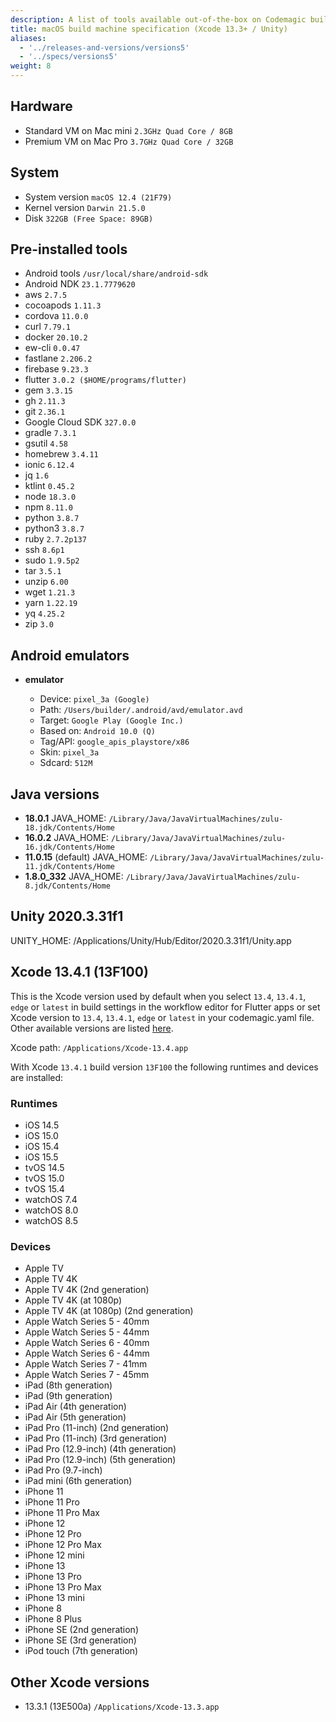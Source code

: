 ```yaml
---
description: A list of tools available out-of-the-box on Codemagic build machines.
title: macOS build machine specification (Xcode 13.3+ / Unity)
aliases:
  - '../releases-and-versions/versions5'
  - '../specs/versions5'
weight: 8
---
```


## Hardware

- Standard VM on Mac mini `2.3GHz Quad Core / 8GB`
- Premium VM on Mac Pro `3.7GHz Quad Core / 32GB`

## System

- System version `macOS 12.4 (21F79)`
- Kernel version `Darwin 21.5.0`
- Disk `322GB (Free Space: 89GB)`

## Pre-installed tools

- Android tools `/usr/local/share/android-sdk`
- Android NDK `23.1.7779620`
- aws `2.7.5`
- cocoapods `1.11.3`
- cordova `11.0.0`
- curl `7.79.1`
- docker `20.10.2`
- ew-cli `0.0.47`
- fastlane `2.206.2`
- firebase `9.23.3`
- flutter `3.0.2 ($HOME/programs/flutter)`
- gem `3.3.15`
- gh `2.11.3`
- git `2.36.1`
- Google Cloud SDK `327.0.0`
- gradle `7.3.1`
- gsutil `4.58`
- homebrew `3.4.11`
- ionic `6.12.4`
- jq `1.6`
- ktlint `0.45.2`
- node `18.3.0`
- npm `8.11.0`
- python `3.8.7`
- python3 `3.8.7`
- ruby `2.7.2p137`
- ssh `8.6p1`
- sudo `1.9.5p2`
- tar `3.5.1`
- unzip `6.00`
- wget `1.21.3`
- yarn `1.22.19`
- yq `4.25.2`
- zip `3.0`

## Android emulators

- **emulator**

    - Device: `pixel_3a (Google)`
    - Path: `/Users/builder/.android/avd/emulator.avd`
    - Target: `Google Play (Google Inc.)`
    - Based on: `Android 10.0 (Q)`
    - Tag/API: `google_apis_playstore/x86`
    - Skin: `pixel_3a`
    - Sdcard: `512M`

## Java versions

- **18.0.1** JAVA_HOME: `/Library/Java/JavaVirtualMachines/zulu-18.jdk/Contents/Home`
- **16.0.2** JAVA_HOME: `/Library/Java/JavaVirtualMachines/zulu-16.jdk/Contents/Home`
- **11.0.15** (default) JAVA_HOME: `/Library/Java/JavaVirtualMachines/zulu-11.jdk/Contents/Home`
- **1.8.0_332** JAVA_HOME: `/Library/Java/JavaVirtualMachines/zulu-8.jdk/Contents/Home`

## Unity 2020.3.31f1

UNITY_HOME: /Applications/Unity/Hub/Editor/2020.3.31f1/Unity.app

## Xcode 13.4.1 (13F100)

This is the Xcode version used by default when you select `13.4`, `13.4.1`, `edge` or `latest` in build settings in the workflow 
editor for Flutter apps or set Xcode version to `13.4`, `13.4.1`, `edge` or `latest` in your codemagic.yaml file.
Other available versions are listed [here](#other-xcode-versions).

Xcode path: `/Applications/Xcode-13.4.app`

With Xcode `13.4.1` build version `13F100` the following runtimes and devices are installed:

### Runtimes

- iOS 14.5
- iOS 15.0
- iOS 15.4
- iOS 15.5
- tvOS 14.5
- tvOS 15.0
- tvOS 15.4
- watchOS 7.4
- watchOS 8.0
- watchOS 8.5

### Devices

- Apple TV
- Apple TV 4K
- Apple TV 4K (2nd generation)
- Apple TV 4K (at 1080p)
- Apple TV 4K (at 1080p) (2nd generation)
- Apple Watch Series 5 - 40mm
- Apple Watch Series 5 - 44mm
- Apple Watch Series 6 - 40mm
- Apple Watch Series 6 - 44mm
- Apple Watch Series 7 - 41mm
- Apple Watch Series 7 - 45mm
- iPad (8th generation)
- iPad (9th generation)
- iPad Air (4th generation)
- iPad Air (5th generation)
- iPad Pro (11-inch) (2nd generation)
- iPad Pro (11-inch) (3rd generation)
- iPad Pro (12.9-inch) (4th generation)
- iPad Pro (12.9-inch) (5th generation)
- iPad Pro (9.7-inch)
- iPad mini (6th generation)
- iPhone 11
- iPhone 11 Pro
- iPhone 11 Pro Max
- iPhone 12
- iPhone 12 Pro
- iPhone 12 Pro Max
- iPhone 12 mini
- iPhone 13
- iPhone 13 Pro
- iPhone 13 Pro Max
- iPhone 13 mini
- iPhone 8
- iPhone 8 Plus
- iPhone SE (2nd generation)
- iPhone SE (3rd generation)
- iPod touch (7th generation)

## Other Xcode versions

- 13.3.1 (13E500a) `/Applications/Xcode-13.3.app`
